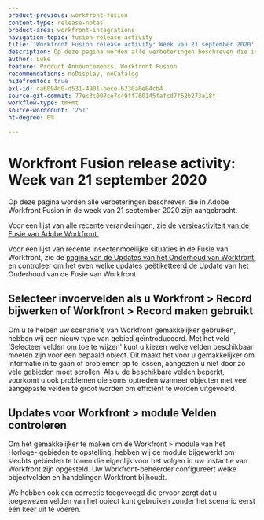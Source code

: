 ```yaml
---
product-previous: workfront-fusion
content-type: release-notes
product-area: workfront-integrations
navigation-topic: fusion-release-activity
title: 'Workfront Fusion release activity: Week van 21 september 2020'
description: Op deze pagina worden alle verbeteringen beschreven die in Adobe Workfront Fusion in de week van 21 september 2020 zijn aangebracht.
author: Luke
feature: Product Announcements, Workfront Fusion
recommendations: noDisplay, noCatalog
hidefromtoc: true
exl-id: ca6094d0-d531-4901-bece-6230a0e04cb4
source-git-commit: 77ec3c007ce7c49ff760145fafcd7f62b273a18f
workflow-type: tm+mt
source-wordcount: '251'
ht-degree: 0%

---
```


# Workfront Fusion release activity: Week van 21 september 2020

Op deze pagina worden alle verbeteringen beschreven die in Adobe Workfront Fusion in de week van 21 september 2020 zijn aangebracht.

Voor een lijst van alle recente veranderingen, zie [&#x200B; de versieactiviteit van de Fusie van Adobe Workfront &#x200B;](/help/workfront-fusion/fusion-product-releases/fusion-release-activity.md).

Voor een lijst van recente insectenmoeilijke situaties in de Fusie van Workfront, zie de [&#x200B; pagina van de Updates van het Onderhoud van Workfront &#x200B;](https://experienceleague.adobe.com/docs/workfront-known-issues/releases/current-updates.html?lang=nl-NL) en controleer om het even welke updates geëtiketteerd de Update van het Onderhoud van de Fusie van Workfront.

## Selecteer invoervelden als u Workfront > Record bijwerken of Workfront > Record maken gebruikt

Om u te helpen uw scenario&#39;s van Workfront gemakkelijker gebruiken, hebben wij een nieuw type van gebied geïntroduceerd. Met het veld &#39;Selecteer velden om toe te wijzen&#39; kunt u kiezen welke velden beschikbaar moeten zijn voor een bepaald object. Dit maakt het voor u gemakkelijker om informatie in te gaan of problemen op te lossen, aangezien u niet door zo vele gebieden moet scrollen. Als u de beschikbare velden beperkt, voorkomt u ook problemen die soms optreden wanneer objecten met veel aangepaste velden te groot worden om efficiënt te worden uitgevoerd.


## Updates voor Workfront > module Velden controleren

Om het gemakkelijker te maken om de Workfront > module van het Horloge- gebieden te opstelling, hebben wij de module bijgewerkt om slechts gebieden te tonen die eigenlijk voor het volgen in uw instantie van Workfront zijn opgesteld. Uw Workfront-beheerder configureert welke objectvelden en handelingen Workfront bijhoudt.

We hebben ook een correctie toegevoegd die ervoor zorgt dat u toegewezen velden van het object kunt gebruiken zonder het scenario eerst één keer uit te voeren.
